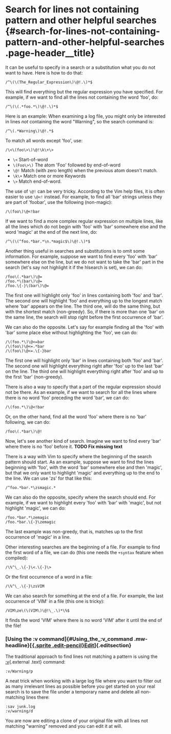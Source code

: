 Search for lines not containing pattern and other helpful searches {#search-for-lines-not-containing-pattern-and-other-helpful-searches .page-header__title}
==================================================================



It can be useful to specify in a search or a substitution what you do
not want to have. Here is how to do that:

    /^\(\(The_Regular_Expression\)\@!.\)*$

This will find everything but the regular expression you have specified.
For example, if we want to find all the lines not containing the word
'foo', do:

    /^\(\(.*foo.*\)\@!.\)*$

Here is an example: When examining a log file, you might only be
interested in lines *not* containing the word "Warning", so the search
command is:

    /^\(.*Warning\)\@!.*$

To match all words except 'foo', use:

    /\<\(foo\>\)\@!\k\+\>

-   `\<` Start-of-word
-   `\(Foo\>\)` The atom 'Foo' followed by end-of-word
-   `\@!` Match (with zero length) when the previous atom doesn't match.
-   `\k\+` Match one or more Keywords
-   `\>` Match end-of-word.

The use of `\@!` can be very tricky. According to the Vim help files, it
is often easier to use `\@<!` instead. For example, to find all 'bar'
strings unless they are part of 'foobar', use the following (non-magic):

    /\(foo\)\@<!bar

If we want to find a more complex regular expression on multiple lines,
like all the lines which do not begin with 'foo' with 'bar' somewhere
else and the word 'magic' at the end of the next line, do:

    /^\(\(^foo.*bar.*\n.*magic$\)\@!.\)*$

Another thing useful in searches and substitutions is to omit some
information. For example, suppose we want to find every 'foo' with 'bar'
somewhere else on the line, but we do not want to take the 'bar' part in
the search (let's say not highlight it if the hlsearch is set), we can
do:

    /foo\(.*bar\)\@=
    /foo.*\(bar\)\@=
    /foo.\{-}\(bar\)\@=

The first one will highlight only 'foo' in lines containing both 'foo'
and 'bar'. The second one will highlight 'foo' and everything up to the
longest match where 'bar' appears on the line. The third one, will do
the same thing, but with the shortest match (non-greedy). So, if there
is more than one 'bar' on the same line, the search will stop right
before the first occurrence of 'bar'.

We can also do the opposite. Let's say for example finding all the 'foo'
with 'bar' some place else without highlighting the 'foo', we can do:

    /\(foo.*\)\@<=bar
    /\(foo\)\@<=.*bar
    /\(foo\)\@<=.\{-}bar

The first one will highlight only 'bar' in lines containing both 'foo'
and 'bar'. The second one will highlight everything right after 'foo' up
to the last 'bar' on the line. The third one will highlight everything
right after 'foo' and up to the first 'bar' (non-greedy).

There is also a way to specify that a part of the regular expression
should not be there. As an example, if we want to search for all the
lines where there is no word 'foo' preceding the word 'bar', we can do:

    /\(foo.*\)\@<!bar

Or, on the other hand, find all the word 'foo' where there is no 'bar'
following, we can do:

    /foo\(.*bar\)\@!

Now, let's see another kind of search. Imagine we want to find every
'bar' where there is no 'foo' before it. **TODO Fix missing text**

There is a way with Vim to specify where the beginning of the search
pattern should start. As an example, suppose we want to find the lines
beginning with 'foo', with the word 'bar' somewhere else and then
'magic', but that we only want to highlight 'magic' and everything up to
the end to the line. We can use 'zs' for that like this:

    /^foo.*bar.*\zsmagic.*

We can also do the opposite, specify where the search should end. For
example, if we want to highlight every 'foo' with 'bar' with 'magic',
but not highlight 'magic', we can do:

    /foo.*bar.*\zemagic
    /foo.*bar.\{-}\zemagic

The last example was non-greedy, that is, matches up to the first
occurrence of 'magic' in a line.

Other interesting searches are the beginning of a file. For example to
find the first word of a file, we can do (this one needs the `+syntax`
feature when compiled):

    /\%^\_.\{-}\<.\{-}\>

Or the first occurrence of a word in a file:

    /\%^\_.\{-}\zsVIM

We can also search for something at the end of a file. For example, the
last occurrence of 'VIM' in a file (this one is tricky):

    /VIM\ze\(\(VIM\)\@!\_.\)*\%$

It finds the word 'VIM' where there is no word 'VIM' after it until the
end of the file!

### [Using the :v command]{#Using_the_:v_command .mw-headline}[[![](data:image/gif;base64,R0lGODlhAQABAIABAAAAAP///yH5BAEAAAEALAAAAAABAAEAQAICTAEAOw%3D%3D){.sprite .edit-pencil}Edit](/wiki/Search_for_lines_not_containing_pattern_and_other_helpful_searches?action=edit&section=1 "Edit Using the :v command section")]{.editsection}

The traditional approach to find lines not matching a pattern is using
the [:v](http://vimdoc.sourceforge.net/cgi-bin/help?tag=%3Ag){.external
.text} command:

    :v/Warning/p

A neat trick when working with a large log file where you want to filter
out as many irrelevant lines as possible before you get started on your
real search is to save the file under a temporary name and delete all
non-matching lines there:

    :sav junk.log
    :v/warning/d

You are now are editing a clone of your original file with all lines not
matching "warning" removed and you can edit it at will.
